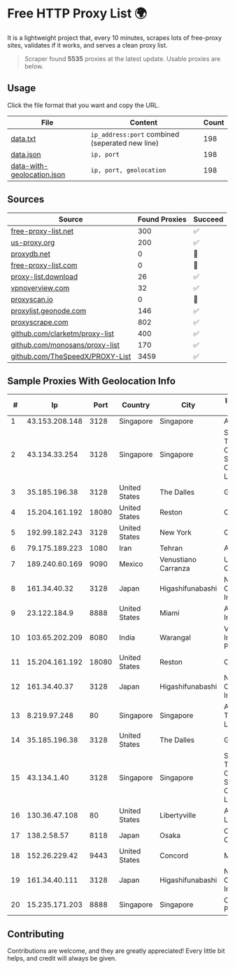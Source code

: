 
# Free HTTP Proxy List 🌍

It is a lightweight project that, every 10 minutes, scrapes lots of free-proxy sites, validates if it works, and serves a clean proxy list.


> Scraper found **5535** proxies at the latest update. Usable proxies are below.

## Usage

Click the file format that you want and copy the URL.


|File|Content|Count|
|----|-------|-----|
|[data.txt](https://raw.githubusercontent.com/themiralay/Proxy-List-World/master/data.txt)|`ip_address:port` combined (seperated new line)|198|
|[data.json](https://raw.githubusercontent.com/themiralay/Proxy-List-World/master/data.json)|`ip, port`|198|
|[data-with-geolocation.json](https://raw.githubusercontent.com/themiralay/Proxy-List-World/master/data-with-geolocation.json)|`ip, port, geolocation`|198|

## Sources

|Source|Found Proxies|Succeed|
|------|-------------|-------|
|[free-proxy-list.net](https://free-proxy-list.net)|300|✅|
|[us-proxy.org](https://www.us-proxy.org)|200|✅|
|[proxydb.net](http://proxydb.net)|0|🚫|
|[free-proxy-list.com](https://free-proxy-list.com/?page=&port=&type%5B%5D=http&type%5B%5D=https&up_time=0&search=Search)|0|🚫|
|[proxy-list.download](https://www.proxy-list.download/HTTP)|26|✅|
|[vpnoverview.com](https://vpnoverview.com/privacy/anonymous-browsing/free-proxy-servers)|32|✅|
|[proxyscan.io](https://www.proxyscan.io)|0|🚫|
|[proxylist.geonode.com](https://proxylist.geonode.com/api/proxy-list?limit=300&page=1&sort_by=lastChecked&sort_type=desc&protocols=http,https)|146|✅|
|[proxyscrape.com](https://api.proxyscrape.com/v2/?request=displayproxies&protocol=http&timeout=10000&country=all&ssl=all&anonymity=all)|802|✅|
|[github.com/clarketm/proxy-list](https://raw.githubusercontent.com/clarketm/proxy-list/master/proxy-list-raw.txt)|400|✅|
|[github.com/monosans/proxy-list](https://raw.githubusercontent.com/monosans/proxy-list/main/proxies/http.txt)|170|✅|
|[github.com/TheSpeedX/PROXY-List](https://raw.githubusercontent.com/TheSpeedX/PROXY-List/master/http.txt)|3459|✅|


## Sample Proxies With Geolocation Info

|#|Ip|Port|Country|City|Internet Service Provider|
|-|--|----|-------|----|-------------------------|
|1|43.153.208.148|3128|Singapore|Singapore|Aceville Pte.ltd|
|2|43.134.33.254|3128|Singapore|Singapore|Shenzhen Tencent Computer Systems Company Limited|
|3|35.185.196.38|3128|United States|The Dalles|Google LLC|
|4|15.204.161.192|18080|United States|Reston|OVH SAS|
|5|192.99.182.243|3128|United States|New York|OVH Hosting|
|6|79.175.189.223|1080|Iran|Tehran|Afranet|
|7|189.240.60.169|9090|Mexico|Venustiano Carranza|Uninet S.A. de C.V.|
|8|161.34.40.32|3128|Japan|Higashifunabashi|NTT PC Communications, Inc.|
|9|23.122.184.9|8888|United States|Miami|AT&T Services, Inc.|
|10|103.65.202.209|8080|India|Warangal|Vaishnavi Online Internet Services Pvt. Ltd.|
|11|15.204.161.192|18080|United States|Reston|OVH SAS|
|12|161.34.40.37|3128|Japan|Higashifunabashi|NTT PC Communications, Inc.|
|13|8.219.97.248|80|Singapore|Singapore|Alibaba (US) Technology Co., Ltd.|
|14|35.185.196.38|3128|United States|The Dalles|Google LLC|
|15|43.134.1.40|3128|Singapore|Singapore|Shenzhen Tencent Computer Systems Company Limited|
|16|130.36.47.108|80|United States|Libertyville|Abbott Laboratories|
|17|138.2.58.57|8118|Japan|Osaka|Oracle Corporation|
|18|152.26.229.42|9443|United States|Concord|MCNC|
|19|161.34.40.111|3128|Japan|Higashifunabashi|NTT PC Communications, Inc.|
|20|15.235.171.203|8888|Singapore|Singapore|OVH Singapore PTE. LTD|



## Contributing

Contributions are welcome, and they are greatly appreciated! Every
little bit helps, and credit will always be given.

